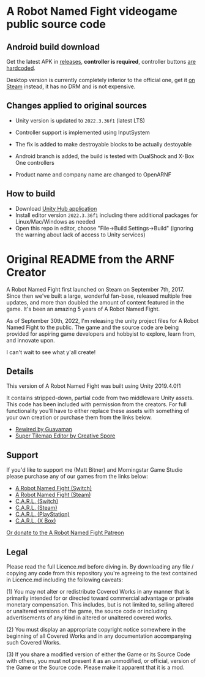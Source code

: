 # A Robot Named Fight videogame public source code

## Android build download

Get the latest APK in [releases](https://github.com/OpenARNF/OpenARNF/releases), **controller is required**, controller buttons [are hardcoded](https://github.com/OpenARNF/OpenARNF/blob/master/Assets/PsuedoMiddleware/Rewired/Rewired.cs#L87).

Desktop version is currently completely inferior to the official one, get it [on Steam](https://store.steampowered.com/app/603530/A_Robot_Named_Fight/) instead, it has no DRM and is not expensive.

## Changes applied to original sources
 
 - Unity version is updated to `2022.3.36f1` (latest LTS)

 - Controller support is implemented using InputSystem

 - The fix is added to make destroyable blocks to be actually destoyable

 - Android branch is added, the build is tested with DualShock and X-Box One controllers

 - Product name and company name are changed to OpenARNF

## How to build

 - Download [Unity Hub application](https://docs.unity3d.com/hub/manual/InstallHub.html)
 - Install editor version `2022.3.36f1` including there additional packages for Linux/Mac/Windows as needed
 - Open this repo in editor, choose "File->Build Settings->Build" (ignoring the warning about lack of access to Unity services)

# Original README from the ARNF Creator

A Robot Named Fight first launched on Steam on September 7th, 2017. Since then we've built a large, wonderful fan-base, released multiple free updates, and more than doubled the amount of content featured in the game. It's been an amazing 5 years of A Robot Named Fight.

As of September 30th, 2022, I'm releasing the unity project files for A Robot Named Fight to the public. The game and the source code are being provided for aspiring game developers and hobbyist to explore, learn from, and innovate upon.

I can't wait to see what y'all create!

## Details
This version of A Robot Named Fight was built using Unity 2019.4.0f1

It contains stripped-down, partial code from two middleware Unity assets. This code has been included with permission from the creators. For full functionality you'll have to either replace these assets with something of your own creation or purchase them from the links below.
- [Rewired by Guavaman](https://assetstore.unity.com/packages/tools/utilities/rewired-21676)
- [Super Tilemap Editor by Creative Spore](https://assetstore.unity.com/packages/tools/level-design/super-tilemap-editor-56339)

## Support
If you'd like to support me (Matt Bitner) and Morningstar Game Studio please purchase any of our games from the links below:
- [A Robot Named Fight (Switch)](https://www.nintendo.com/store/products/a-robot-named-fight-switch/)
- [A Robot Named Fight (Steam)](https://store.steampowered.com/app/603530/A_Robot_Named_Fight/)
- [C.A.R.L. (Switch)](https://www.nintendo.com/store/products/c-a-r-l-switch/)
- [C.A.R.L. (Steam)](https://store.steampowered.com/app/513910/CARL/)
- [C.A.R.L. (PlayStation)](https://store.playstation.com/en-us/concept/10005618)
- [C.A.R.L. (X Box)](https://www.xbox.com/en-us/games/store/carl/9pff14lsqtqt)

[Or donate to the A Robot Named Fight Patreon](https://www.patreon.com/arobotnamedfight)

## Legal

Please read the full Licence.md before diving in. By downloading any file / copying any code from this repository you're agreeing to the text contained in Licence.md including the following caveats:

(1) You may not alter or redistribute Covered Works in any manner that is primarily intended for or directed toward commercial advantage or private monetary compensation. This includes, but is not limited to, selling altered or unaltered versions of the game, the source code or including advertisements of any kind in altered or unaltered covered works.

(2) You must display an appropriate copyright notice somewhere in the beginning of all Covered Works and in any documentation accompanying such Covered Works.

(3) If you share a modified version of either the Game or its Source Code with others, you must not present it as an unmodified, or official, version of the Game or the Source code. Please make it apparent that it is a mod.

